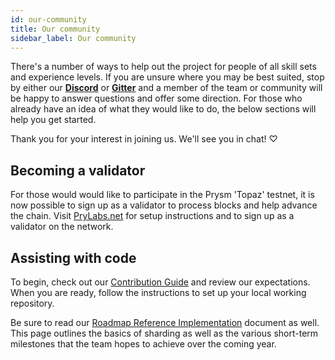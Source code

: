 ```yaml
---
id: our-community
title: Our community
sidebar_label: Our community
---
```


There's a number of ways to help out the project for people of all skill sets and experience levels. If you are unsure where you may be best suited, stop by either our [**Discord**](https://discord.gg/KSA7rPr) or [**Gitter**](https://gitter.im/prysmaticlabs/geth-sharding?utm_source=badge&utm_medium=badge&utm_campaign=pr-badge) and a member of the team or community will be happy to answer questions and offer some direction. For those who already have an idea of what they would like to do, the below sections will help you get started.

Thank you for your interest in joining us. We'll see you in chat! ♡

## Becoming a validator

For those would would like to participate in the Prysm 'Topaz' testnet, it is now possible to sign up as a validator to process blocks and help advance the chain. Visit [PryLabs.net](https://prylabs.net) for setup instructions and to sign up as a validator on the network.

## Assisting with code

To begin, check out our [Contribution Guide](contribution-guidelines.md) and review our expectations. When you are ready, follow the instructions to set up your local working repository.

Be sure to read our [Roadmap Reference Implementation](https://github.com/prysmaticlabs/prysm/blob/master/docs/ROADMAP.md) document as well. This page outlines the basics of sharding as well as the various short-term milestones that the team hopes to achieve over the coming year.

####

####
